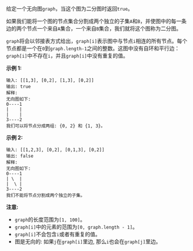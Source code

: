给定一个无向图`graph`，当这个图为二分图时返回`true`。

如果我们能将一个图的节点集合分割成两个独立的子集`A`和`B`，并使图中的每一条边的两个节点一个来自`A`集合，一个来自`B`集合，我们就将这个图称为二分图。

`graph`将会以邻接表方式给出，`graph[i]`表示图中与节点`i`相连的所有节点。每个节点都是一个在`0`到`graph.length-1`之间的整数。这图中没有自环和平行边：`graph[i]`中不存在`i`，并且`graph[i]`中没有重复的值。

**示例 1:**
```
输入: [[1,3], [0,2], [1,3], [0,2]]
输出: true
解释: 
无向图如下:
0----1
|    |
|    |
3----2
我们可以将节点分成两组: {0, 2} 和 {1, 3}。
```

**示例 2:**
```
输入: [[1,2,3], [0,2], [0,1,3], [0,2]]
输出: false
解释: 
无向图如下:
0----1
| \  |
|  \ |
3----2
我们不能将节点分割成两个独立的子集。
```

**注意:**
- `graph`的长度范围为`[1, 100]`。
- `graph[i]`中的元素的范围为`[0, graph.length - 1]`。
- `graph[i]`不会包含`i`或者有重复的值。
- 图是无向的: 如果`j`在`graph[i]`里边, 那么`i`也会在`graph[j]`里边。

